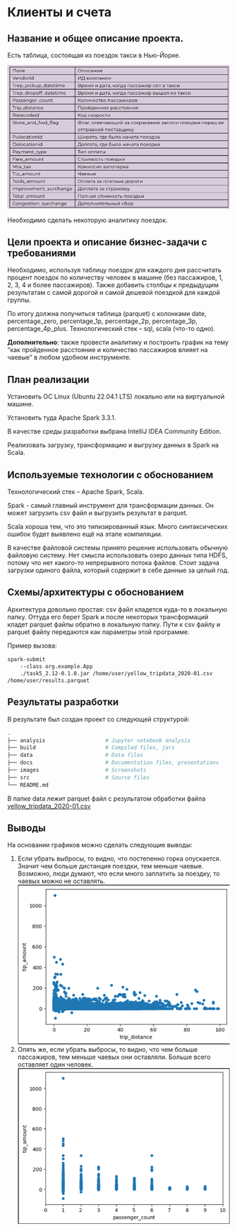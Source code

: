 # Клиенты и счета

## Название и общее описание проекта.
Есть таблица, состоящая из поездок такси в Нью-Йорке.

![Таблица](images/table.png)

Необходимо сделать некоторую аналитику поездок.

## Цели проекта и описание бизнес-задачи с требованиями
Необходимо, используя таблицу поездок для каждого дня рассчитать процент поездок по количеству человек в машине (без пассажиров, 1, 2, 3, 4 и более пассажиров). Также добавить столбцы к предыдущим результатам с самой дорогой и самой дешевой поездкой для каждой группы.

По итогу должна получиться таблица (parquet) с колонками date, percentage_zero, percentage_1p, percentage_2p, percentage_3p, percentage_4p_plus. Технологический стек – sql, scala (что-то одно).

**Дополнительно**: также провести аналитику и построить график на тему “как пройденное расстояние и количество пассажиров влияет на чаевые” в любом удобном инструменте.

## План реализации
Установить ОС Linux (Ubuntu 22.04.1 LTS) локально или на виртуальной машине.

Установить туда Apache Spark 3.3.1.

В качестве среды разработки выбрана IntelliJ IDEA Community Edition.

Реализовать загрузку, трансформацию и выгрузку данных в Spark на Scala.

## Используемые технологии с обоснованием
Технологический стек – Apache Spark, Scala. 

Spark - самый главный инструмент для трансформации данных. Он может загрузить csv файл и выгрузить результат в parquet. 

Scala хороша тем, что это типизированный язык. Много синтаксических ошибок будет выявлено ещё на этапе компиляции.

В качестве файловой системы принято решение использовать обычную файловую систему. Нет смысла использовать озеро данных типа HDFS, потому что нет какого-то непрерывного потока файлов. Стоит задача загрузки одиного файла, который содержит в себе данные за целый год.

## Схемы/архитектуры с обоснованием
Архитектура довольно простая: csv файл кладется куда-то в локальную папку. Оттуда его берет Spark и после некоторых трансформаций кладет parquet файлы обратно в локальную папку. Пути к csv файлу и parquet файлу передаются как параметры этой программе.

Пример вызова:
```
spark-submit 
    --class org.example.App 
    ./task5_2.12-0.1.0.jar /home/user/yellow_tripdata_2020-01.csv /home/user/results.parquet
```


## Результаты разработки
В результате был создан проект со следующей структурой:
```bash
.
├── analysis                   # Jupyter notebook analysis
├── build                      # Compiled files, jars
├── data                       # Data files
├── docs                       # Documentation files, presentations
├── images                     # Screenshots
├── src                        # Source files
└── README.md
```
В папке data лежит parquet файл с результатом обработки файла [yellow_tripdata_2020-01.csv](https://disk.yandex.ru/d/DKeoopbGH1Ttuw)

## Выводы
На основании графиков можно сделать следующие выводы:
1. Если убрать выбросы, то видно, что постепенно горка опускается. Значит чем больше дистанция поездки, тем меньше чаевые. Возможно, люди думают, что если много заплатить за поездку, то чаевых можно не оставлять.
![График1](images/trip_distance.png)
2. Опять же, если убрать выбросы, то видно, что чем больше пассажиров, тем меньше чаевых они оставляли. Больше всего оставляет один человек.
![График2](images/passenger_count.png)




